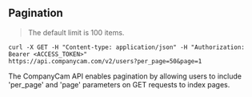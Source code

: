 ## Pagination

> The default limit is 100 items.

```shell
curl -X GET -H "Content-type: application/json" -H "Authorization: Bearer <ACCESS_TOKEN>"
https://api.companycam.com/v2/users?per_page=50&page=1
```


The CompanyCam API enables pagination by allowing users to include 'per_page'
and 'page' parameters on GET requests to index pages.
